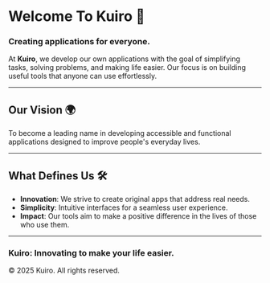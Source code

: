 # Welcome To Kuiro 🌟

### Creating applications for everyone.

At **Kuiro**, we develop our own applications with the goal of simplifying tasks, solving problems, and making life easier. Our focus is on building useful tools that anyone can use effortlessly.

---

## Our Vision 🌍

To become a leading name in developing accessible and functional applications designed to improve people's everyday lives.

---

## What Defines Us 🛠️

- **Innovation**: We strive to create original apps that address real needs.  
- **Simplicity**: Intuitive interfaces for a seamless user experience.  
- **Impact**: Our tools aim to make a positive difference in the lives of those who use them.  

---

### Kuiro: Innovating to make your life easier.

© 2025 Kuiro. All rights reserved.
